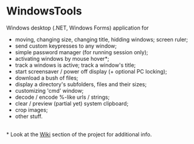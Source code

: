 # WindowsTools

Windows desktop (.NET, Windows Forms) application for<br>
- moving, changing size, changing title, hidding windows; screen ruler;<br>
- send custom keypresses to any window;<br>
- simple password manager (for running session only);<br>
- activating windows by mouse hover&#42;;<br>
- track a windows is active; track a window's title;<br>
- start screensaver / power off display (+ optional PC locking);<br>
- download a bush of files;<br>
- display a directory's subfolders, files and their sizes;
- customizing 'cmd' window;<br>
- decode / encode %-like urls / strings;
- clear / preview (partial yet) system clipboard;<br>
- crop images;<br>
- other stuff.<br>
<br>
&#42; Look at the <a href="https://github.com/Roman-Tarasiuk/WindowsTools/wiki">Wiki</a> section of the project for additional info.
